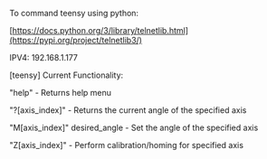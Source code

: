 To command teensy using python:

[https://docs.python.org/3/library/telnetlib.html](https://pypi.org/project/telnetlib3/)

IPV4: 192.168.1.177



[teensy] Current Functionality:

"help" - Returns help menu

"?[axis_index]" - Returns the current angle of the specified axis

"M[axis_index]" desired_angle - Set the angle of the specified axis

"Z[axis_index]" - Perform calibration/homing for specified axis

